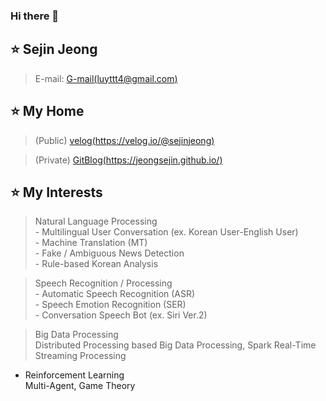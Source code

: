 ### Hi there 👋

<!--
**JEONGSEJIN/JEONGSEJIN** is a ✨ _special_ ✨ repository because its `README.md` (this file) appears on your GitHub profile.

Here are some ideas to get you started:

- 🔭 I’m currently working on ...
- 🌱 I’m currently learning ...
- 👯 I’m looking to collaborate on ...
- 🤔 I’m looking for help with ...
- 💬 Ask me about ...
- 📫 How to reach me: ...
- 😄 Pronouns: ...
- ⚡ Fun fact: ...
-->

## ⭐ Sejin Jeong
> E-mail: [G-mail(luyttt4@gmail.com)](luyttt4@gmail.com)

## ⭐ My Home
  > (Public)  [velog(https://velog.io/@sejinjeong)](https://velog.io/@sejinjeong) 

  > (Private) [GitBlog(https://jeongsejin.github.io/)](https://jeongsejin.github.io/)
  
## ⭐ My Interests
  > Natural Language Processing  
    - Multilingual User Conversation (ex. Korean User-English User)  
    - Machine Translation (MT)  
    - Fake / Ambiguous News Detection  
    - Rule-based Korean Analysis  

  > Speech Recognition / Processing  
    - Automatic Speech Recognition (ASR)  
    - Speech Emotion Recognition (SER)  
    - Conversation Speech Bot (ex. Siri Ver.2)  

  > Big Data Processing  
  Distributed Processing based Big Data Processing, Spark Real-Time Streaming Processing  
- Reinforcement Learning  
  Multi-Agent, Game Theory  
